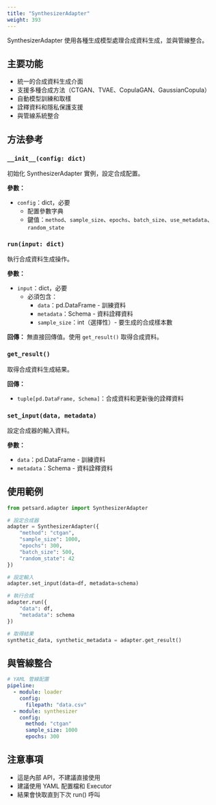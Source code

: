 ```yaml
---
title: "SynthesizerAdapter"
weight: 393
---
```


SynthesizerAdapter 使用各種生成模型處理合成資料生成，並與管線整合。

## 主要功能

- 統一的合成資料生成介面
- 支援多種合成方法（CTGAN、TVAE、CopulaGAN、GaussianCopula）
- 自動模型訓練和取樣
- 詮釋資料和隱私保護支援
- 與管線系統整合

## 方法參考

### `__init__(config: dict)`

初始化 SynthesizerAdapter 實例，設定合成配置。

**參數：**
- `config`：dict，必要
  - 配置參數字典
  - 鍵值：`method`、`sample_size`、`epochs`、`batch_size`、`use_metadata`、`random_state`

### `run(input: dict)`

執行合成資料生成操作。

**參數：**
- `input`：dict，必要
  - 必須包含：
    - `data`：pd.DataFrame - 訓練資料
    - `metadata`：Schema - 資料詮釋資料
    - `sample_size`：int（選擇性）- 要生成的合成樣本數

**回傳：**
無直接回傳值。使用 `get_result()` 取得合成資料。

### `get_result()`

取得合成資料生成結果。

**回傳：**
- `tuple[pd.DataFrame, Schema]`：合成資料和更新後的詮釋資料

### `set_input(data, metadata)`

設定合成器的輸入資料。

**參數：**
- `data`：pd.DataFrame - 訓練資料
- `metadata`：Schema - 資料詮釋資料

## 使用範例

```python
from petsard.adapter import SynthesizerAdapter

# 設定合成器
adapter = SynthesizerAdapter({
    "method": "ctgan",
    "sample_size": 1000,
    "epochs": 300,
    "batch_size": 500,
    "random_state": 42
})

# 設定輸入
adapter.set_input(data=df, metadata=schema)

# 執行合成
adapter.run({
    "data": df,
    "metadata": schema
})

# 取得結果
synthetic_data, synthetic_metadata = adapter.get_result()
```

## 與管線整合

```yaml
# YAML 管線配置
pipeline:
  - module: loader
    config:
      filepath: "data.csv"
  - module: synthesizer
    config:
      method: "ctgan"
      sample_size: 1000
      epochs: 300
```

## 注意事項

- 這是內部 API，不建議直接使用
- 建議使用 YAML 配置檔和 Executor
- 結果會快取直到下次 run() 呼叫